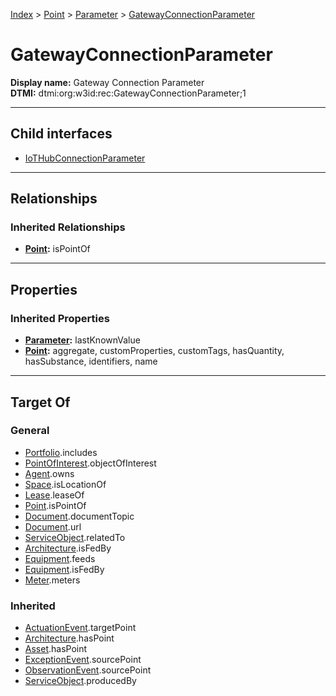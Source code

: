 [Index](../../../index.md) > [Point](../../Point.md) > [Parameter](../Parameter.md) > [GatewayConnectionParameter](#)
# GatewayConnectionParameter

**Display name:** Gateway Connection Parameter<br />
**DTMI:** dtmi:org:w3id:rec:GatewayConnectionParameter;1

---

## Child interfaces
* [IoTHubConnectionParameter](IoTHubConnectionParameter.md)

---

## Relationships

### Inherited Relationships
* **[Point](../../Point.md):** isPointOf

---

## Properties

### Inherited Properties
* **[Parameter](../Parameter.md):** lastKnownValue
* **[Point](../../Point.md):** aggregate, customProperties, customTags, hasQuantity, hasSubstance, identifiers, name

---

## Target Of
### General
* [Portfolio](../../../Collection/Portfolio.md).includes
* [PointOfInterest](../../../Information/PointOfInterest.md).objectOfInterest
* [Agent](../../../Agent/Agent.md).owns
* [Space](../../../Space/Space.md).isLocationOf
* [Lease](../../../Event/Lease.md).leaseOf
* [Point](../../Point.md).isPointOf
* [Document](../../../Information/Document/Document.md).documentTopic
* [Document](../../../Information/Document/Document.md).url
* [ServiceObject](../../../Information/ServiceObject/ServiceObject.md).relatedTo
* [Architecture](../../../Space/Architecture/Architecture.md).isFedBy
* [Equipment](../../../Asset/Equipment/Equipment.md).feeds
* [Equipment](../../../Asset/Equipment/Equipment.md).isFedBy
* [Meter](../../../Asset/Equipment/Meter/Meter.md).meters
### Inherited
* [ActuationEvent](../../../Event/Point-/ActuationEvent.md).targetPoint
* [Architecture](../../../Space/Architecture/Architecture.md).hasPoint
* [Asset](../../../Asset/Asset.md).hasPoint
* [ExceptionEvent](../../../Event/Point-/ExceptionEvent.md).sourcePoint
* [ObservationEvent](../../../Event/Point-/ObservationEvent/ObservationEvent.md).sourcePoint
* [ServiceObject](../../../Information/ServiceObject/ServiceObject.md).producedBy
